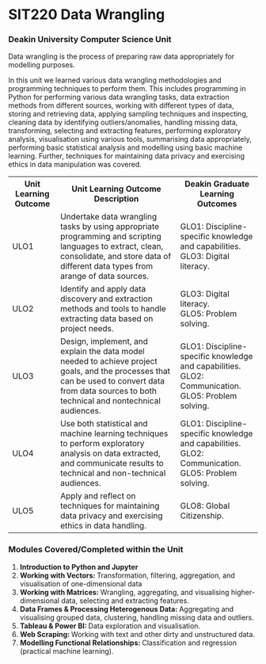 # SIT220 Data Wrangling

### Deakin University Computer Science Unit
Data wrangling is the process of preparing raw data appropriately for modelling purposes. 

In this unit we learned various data wrangling methodologies and programming techniques to perform them. 
This includes programming in Python for performing various data wrangling tasks, data extraction methods from different sources, 
working with different types of data, storing and retrieving data, applying sampling techniques and inspecting, 
cleaning data by identifying outliers/anomalies, handling missing data, transforming, selecting and extracting features, 
performing exploratory analysis, visualisation using various tools, summarising data appropriately, 
performing basic statistical analysis and modelling using basic machine learning. Further, 
techniques for maintaining data privacy and exercising ethics in data manipulation was covered.

 <table>
  <tr>
    <th>Unit Learning Outcome</th>
    <th>Unit Learning Outcome Description</th>
    <th>Deakin Graduate Learning Outcomes</th>
  </tr>
  <tr>
    <td>ULO1</td>
    <td>Undertake data wrangling tasks by using appropriate programming and scripting languages to extract, clean, consolidate, 
      and store data of different data types from arange of data sources.</td>
    <td>GLO1: Discipline-specific knowledge and capabilities. <br>GLO3: Digital literacy.</td>
  </tr>
  <tr>
    <td>ULO2</td>
    <td>Identify and apply data discovery and extraction methods and tools to handle extracting data based on project needs.</td>
    <td>GLO3: Digital literacy. <br>GLO5: Problem solving.</td>
  </tr>
  <tr>
    <td>ULO3</td>
    <td>Design, implement, and explain the data model needed to achieve project goals, 
      and the processes that can be used to convert data from data sources to both technical and nontechnical audiences.</td>
    <td>GLO1: Discipline-specific knowledge and capabilities. <br>GLO2: Communication. <br>GLO5: Problem solving.</td>
  </tr>
  <tr>
    <td>ULO4</td>
    <td>Use both statistical and machine learning techniques to perform exploratory analysis on data extracted, 
      and communicate results to technical and non-technical audiences.</td>
    <td>GLO1: Discipline-specific knowledge and capabilities. <br>GLO2: Communication. <br>GLO5: Problem solving.</td>
  </tr>
    <tr>
    <td>ULO5</td>
    <td>Apply and reflect on techniques for maintaining data privacy and exercising ethics in data handling.</td>
    <td>GLO8: Global Citizenship.</td>
  </tr>
</table> 

### Modules Covered/Completed within the Unit
 <ol>
  <li><b>Introduction to Python and Jupyter</b></li>
  <li><b>Working with Vectors: </b>Transformation, filtering, aggregation, and visualisation of one-dimensional data</li>
  <li><b>Working with Matrices: </b>Wrangling, aggregating, and visualising higher-dimensional data, selecting and extracting features.</li>
  <li><b>Data Frames & Processing Heterogenous Data: </b>Aggregating and visualising grouped data, clustering, handling missing data and outliers.</li>
  <li><b>Tableau & Power BI: </b>Data exploration and visualisation.</li>
  <li><b>Web Scraping: </b>Working with text and other dirty and unstructured data.</li>
  <li><b>Modelling Functional Relationships: </b>Classification and regression (practical machine learning).</li>
</ol> 

